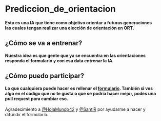 # Prediccion_de_orientacion
#### Esta es una IA que tiene como objetivo orientar a futuras generaciones las cuales tengan realizar una elección de orientación en ORT.

## __¿Cómo se va a entrenar?__
#### Nuestra idea es que gente que ya se encuentra en las orientaciones responda el formulario y con esa data entrenar la IA. 

## __¿Cómo puedo participar?__
#### Lo que cualquiera puede hacer es rellenar el [formulario](https://forms.gle/AcipigFFXYPs32cs5). También si ves algo en el código que no te gusta o que se podría hacer mejor, podes una pull request para cambiar eso.

Agradecimiento a [@HolaMundo42](https://github.com/HolaMundo42) y [@SantiR](https://github.com/Santiresnik) por ayudarme a hacer y difundir el formulario.
